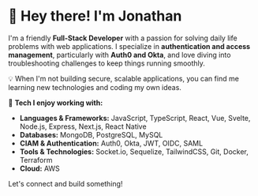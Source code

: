 # 👋 Hey there! I'm Jonathan

I'm a friendly **Full-Stack Developer** with a passion for solving daily life problems with web applications. 
I specialize in **authentication and access management**, particularly with **Auth0 and Okta**, and love diving into troubleshooting challenges to keep things running smoothly.  

💡 When I'm not building secure, scalable applications, you can find me learning new technologies and coding my own ideas.  

🔧 **Tech I enjoy working with:**  
- **Languages & Frameworks:** JavaScript, TypeScript, React, Vue, Svelte, Node.js, Express, Next.js, React Native  
- **Databases:** MongoDB, PostgreSQL, MySQL  
- **CIAM & Authentication:** Auth0, Okta, JWT, OIDC, SAML  
- **Tools & Technologies:** Socket.io, Sequelize, TailwindCSS, Git, Docker, Terraform
- **Cloud:** AWS 

 Let's connect and build something!  
